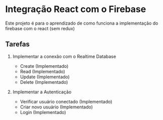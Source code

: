 # Integração React com o Firebase

Este projeto é para o aprendizado de como funciona a implementação do firebase com o react (sem redux)

## Tarefas

1. Implementar a conexão com o Realtime Database

    * Create (Implementado)
    * Read (Implementado)
    * Update (Implementado)
    * Delete (Implementado)

2. Implementar a Autenticação

    * Verificar usuário conectado (Implementado)
    * Criar novo usuário (Implementado)
    * Login (Implementado)